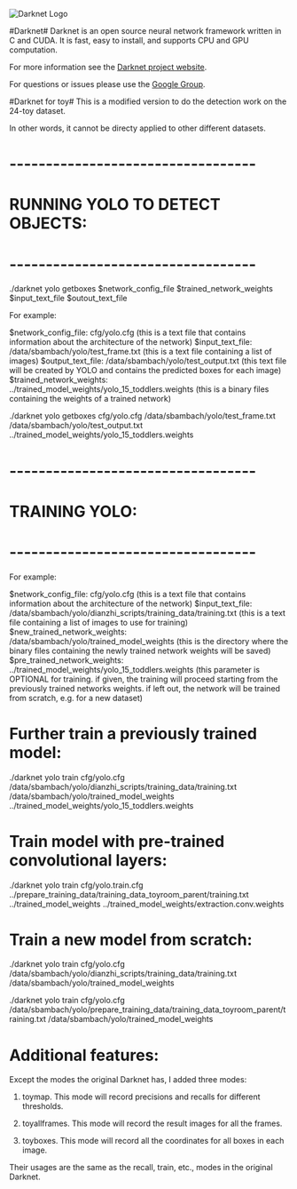 ![Darknet Logo](http://pjreddie.com/media/files/darknet-black-small.png)

#Darknet#
Darknet is an open source neural network framework written in C and CUDA. It is fast, easy to install, and supports CPU and GPU computation.

For more information see the [Darknet project website](http://pjreddie.com/darknet).

For questions or issues please use the [Google Group](https://groups.google.com/forum/#!forum/darknet).

#Darknet for toy#
This is a modified version to do the detection work on the 24-toy dataset.

In other words, it cannot be directy applied to other different datasets.

# ----------------------------------
# RUNNING YOLO TO DETECT OBJECTS:
# ----------------------------------

./darknet yolo getboxes $network_config_file $trained_network_weights $input_text_file $outout_text_file

For example:

$network_config_file:           cfg/yolo.cfg (this is a text file that contains information about the architecture of the network)
$input_text_file:                       /data/sbambach/yolo/test_frame.txt (this is a text file containing a list of images)
$output_text_file:                      /data/sbambach/yolo/test_output.txt (this text file will be created by YOLO and contains the predicted boxes for each image)
$trained_network_weights:       ../trained_model_weights/yolo_15_toddlers.weights (this is a binary files containing the weights of a trained network)

./darknet yolo getboxes cfg/yolo.cfg /data/sbambach/yolo/test_frame.txt /data/sbambach/yolo/test_output.txt ../trained_model_weights/yolo_15_toddlers.weights

# ----------------------------------
# TRAINING YOLO:
# ----------------------------------

For example:

$network_config_file:                   cfg/yolo.cfg (this is a text file that contains information about the architecture of the network)
$input_text_file:                               /data/sbambach/yolo/dianzhi_scripts/training_data/training.txt (this is a text file containing a list of images to use for training)
$new_trained_network_weights:   /data/sbambach/yolo/trained_model_weights (this is the directory where the binary files containing the newly trained network weights will be saved)
$pre_trained_network_weights:   ../trained_model_weights/yolo_15_toddlers.weights (this parameter is OPTIONAL for training. if given, the training will proceed starting from the previously trained networks weights. if left out, the network will be trained from scratch, e.g. for a new dataset)

# Further train a previously trained model:

./darknet yolo train cfg/yolo.cfg /data/sbambach/yolo/dianzhi_scripts/training_data/training.txt /data/sbambach/yolo/trained_model_weights ../trained_model_weights/yolo_15_toddlers.weights

# Train model with pre-trained convolutional layers:

./darknet yolo train cfg/yolo.train.cfg ../prepare_training_data/training_data_toyroom_parent/training.txt ../trained_model_weights ../trained_model_weights/extraction.conv.weights

# Train a new model from scratch:

./darknet yolo train cfg/yolo.cfg /data/sbambach/yolo/dianzhi_scripts/training_data/training.txt /data/sbambach/yolo/trained_model_weights


./darknet yolo train cfg/yolo.cfg /data/sbambach/yolo/prepare_training_data/training_data_toyroom_parent/training.txt /data/sbambach/yolo/trained_model_weights

# Additional features: 

Except the modes the original Darknet has, I added three modes:

1. toymap. This mode will record precisions and recalls for different thresholds.

2. toyallframes. This mode will record the result images for all the frames.

3. toyboxes. This mode will record all the coordinates for all boxes in each image.

Their usages are the same as the recall, train, etc., modes in the original Darknet.


